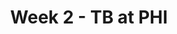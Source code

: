---
layout: game
title: Week 2 - TB at PHI
season: 1999
game_id: 1999_02_TB_PHI
away_team: TB
home_team: PHI
---